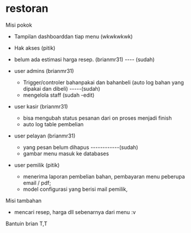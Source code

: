 restoran
==========================================================
Misi pokok
- Tampilan dashboarddan tiap menu (wkwkwkwk)
- Hak akses (pitik)
- belum ada estimasi harga resep. (brianmr31) ---- (sudah)
- user admins (brianmr31)
     - Trigger/controler bahanpakai dan bahanbeli (auto log bahan yang dipakai dan dibeli) -----(sudah)
	 - mengelola staff (sudah -edit)
- user kasir (brianmr31)
     - bisa mengubah status pesanan dari on proses menjadi finish 
     - auto log table pembelian
     
- user pelayan (brianmr31)
    - yang pesan belum dihapus ------------(sudah)
    - gambar menu masuk ke databases
- user pemilik (pitik)
    - menerima laporan pembelian bahan, pembayaran menu peberupa email / pdf;
    - model configurasi yang berisi mail pemilik, 
	 
Misi tambahan 
- mencari resep, harga dll sebenarnya dari menu :v 
    
Bantuin brian T,T
